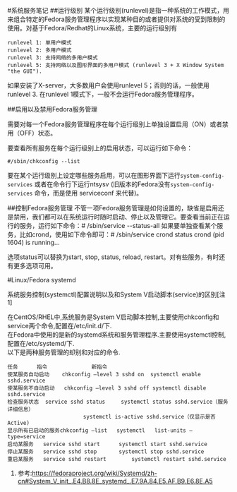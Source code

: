 #系统服务笔记
##运行级别
某个运行级别(runlevel)是指一种系统的工作模式，用来组合特定的Fedora服务管理程序以实现某种目的或者提供对系统的受到限制的使用。对基于Fedora/Redhat的Linux系统，主要的运行级别有
```
runlevel 1: 单用户模式 
runlevel 2: 多用户模式 
runlevel 3: 支持网络的多用户模式 
runlevel 5: 支持网络以及图形界面的多用户模式 (runlevel 3 + X Window System "the GUI"). 
```
如果安装了X-server，大多数用户会使用runlevel 5；否则的话，一般使用runlevel 3. 在runlevel 1模式下，一般不会运行Fedora服务管理程序。

##启用以及禁用Fedora服务管理

需要对每一个Fedora服务管理程序在每个运行级别上单独设置启用（ON）或者禁用（OFF）状态。

要查看所有服务在每个运行级别上的启用状态，可以运行如下命令：
```
#/sbin/chkconfig --list 
```
要在某个运行级别上设定哪些服务启用，可以在图形界面下运行`system-config-services` 或者在命令行下运行ntsysv (旧版本的Fedora没有`system-config-services` 命令，而是使用 serviceconf 来代替)。

##控制Fedora服务管理
不管一项Fedora服务管理是如何设置的，缺省是启用还是禁用，我们都可以在系统运行时随时启动、停止以及管理它。要查看当前正在运行的服务，运行如下命令：# /sbin/service --status-all 如果要单独查看某个服务，比如crond，使用如下命令即可：# /sbin/service crond status crond (pid 1604) is running...

选项status可以替换为start, stop, status, reload, restart。对有些服务，有时还有更多选项可用。

#Linux/Fedora systemd

系统服务控制(systemctl)配置说明以及和System V启动脚本(service)的区别[注1]

在CentOS/RHEL中,系统服务是System V启动脚本控制,主要使用chkconfig和service两个命令,配置在/etc/init.d/下.  
在Fedora中使用的是新的systemd系统和服务管理程序.主要使用systemctl控制,配置在/etc/systemd/下.  
以下是两种服务管理的却别和对应的命令.
```
任务		指令				新指令
使某服务自动启动	chkconfig –level 3 sshd on	systemctl enable sshd.service
使某服务不自动启动	chkconfig –level 3 sshd off	systemctl disable sshd.service
检查服务状态	service sshd status		systemctl status sshd.service（服务详细信息）
						systemctl is-active sshd.service（仅显示是否 Active)
显示所有已启动的服务chkconfig –list	systemctl 	list-units –type=service
启动某服务	service sshd start		systemctl start sshd.service
停止某服务	service sshd stop		systemctl stop sshd.service
重启某服务	service sshd restart		systemctl restart sshd.service
```

1. 参考:<https://fedoraproject.org/wiki/Systemd/zh-cn#System_V_init_.E4.B8.8E_systemd_.E7.9A.84.E5.AF.B9.E6.8E.A5>